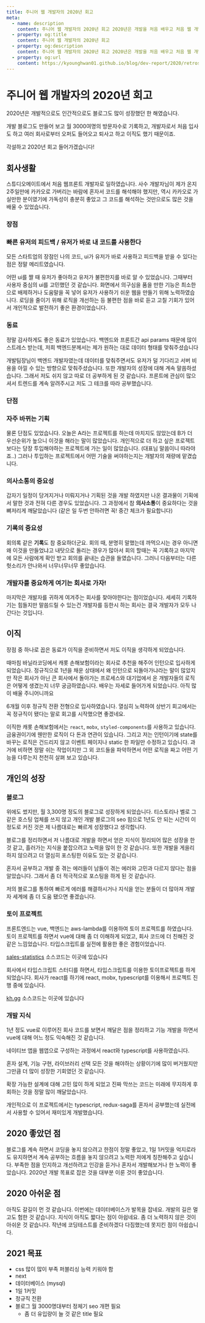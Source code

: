 ```yaml
---
title: 주니어 웹 개발자의 2020년 회고
meta:
  - name: description
    content: 주니어 웹 개발자의 2020년 회고 2020년은 개발을 처음 배우고 처음 웹 개발자로 일을 시작하게 되어 뜻 저에게는 상징성이 있는 한 해였습니다. 바닐라코딩 부트캠프, 개발자 취업, 코딩테스트, 면접, react, vue, web, 프론트엔드, 백엔드, 풀스택, 면접팁, 이직, 경력직
  - property: og:title
    content: 주니어 웹 개발자의 2020년 회고
  - property: og:description
    content: 주니어 웹 개발자의 2020년 회고 2020년은 개발을 처음 배우고 처음 웹 개발자로 일을 시작하게 되어 뜻 저에게는 상징성이 있는 한 해였습니다. 바닐라코딩 부트캠프, 개발자 취업, 코딩테스트, 면접, react, vue, web, 프론트엔드, 백엔드, 풀스텍, 면접팁, 이직, 경력직
  - property: og:url
    content: https://kyounghwan01.github.io/blog/dev-report/2020/retrospect/
---
```


# 주니어 웹 개발자의 2020년 회고

2020년은 개발적으로도 인간적으로도 블로그도 많이 성장했던 한 해였습니다.

개발 블로그도 만들어 보고 월 3000여명의 방문자수로 기록하고, 개발자로서 처음 입사도 하고 여러 회사로부터 오퍼도 들어오고 퇴사고 하고 이직도 했기 때문이죠.

각설하고 2020년 회고 들어가겠습니다!

## 회사생활

스튜디오메이트에서 처음 웹프론트 개발자로 일하였습니다. 사수 개발자님이 제가 온지 2주일만에 카카오로 가버리는 바람에 혼자서 코드를 해석해야 했지만, 역시 카카오로 가실만한 분이였기에 가독성이 충분히 좋았고 그 코드를 해석하는 것만으로도 많은 것을 배울 수 있었습니다.

### 장점

### 빠른 유저의 피드백 / 유저가 바로 내 코드를 사용한다

모든 스타트업의 장점인 나의 코드, ui가 유저가 바로 사용하고 피드백을 받을 수 있다는 점은 정말 메리트였습니다.

어떤 ui를 짤 때 유저가 좋아하고 유저가 불편한지를 바로 알 수 있었습니다. 그때부터 사용자 중심의 ui를 고민했던 것 같습니다. 화면에서 의구심을 품을 만한 기능은 최소한으로 배제하거나 도움말을 꼭 넣어 유저가 사용하기 쉬운 웹을 만들기 위해 노력하였습니다. 로딩을 줄이기 위해 로직을 개선하는 등 불편한 점을 바로 듣고 고칠 기회가 있어서 개인적으로 발전하기 좋은 환경이었습니다.

### 동료

정말 감사하게도 좋은 동료가 있었습니다. 백엔드와 프론트간 api params 때문에 많이 스트레스 받는데, 저희 백엔드분께서는 제가 원하는 대로 데이터 형태를 맞춰주셨습니다

개발팀장님이 백엔드 개발자였는데 데이터를 맞춰주면서도 유저가 덜 기다리고 서버 비용을 아낄 수 있는 방향으로 맞춰주셨습니다.
또한 개발자의 성장에 대해 계속 말씀하셨습니다. 그래서 저도 쉬지 않고 따로 더 공부하게 된 것 같습니다. 프론트에 관심이 많으셔서 트렌드를 계속 알려주시고 저도 그 테크를 따라 공부했습니다.

### 단점

### 자주 바뀌는 기획

물론 단점도 있었습니다. 오늘은 A라는 프로젝트를 하는데 마치지도 않았는데 B가 더 우선순위가 높으니 이것을 해라는 말이 많았습니다. 개인적으로 더 하고 싶은 프로젝트 보다는 당장 투입해야하는 프로젝트에 가는 일이 많았습니다. (대표님 말씀이니 따라야죠..) 그러나 투입하는 프로젝트에서 어떤 기술을 써야하는지는 개발자의 재량에 맡겼습니다.

### 의사소통의 중요성

갑자기 일정이 당겨지거나 미뤄지거나 기획된 것을 개발 하였지만 나온 결과물이 기획에서 말한 것과 전혀 다른 경우도 있었습니다. 그 과정에서 참 **의사소통**이 중요하다는 것을 뼈저리게 깨달았습니다 (같은 일 두번 안하려면 꼭! 중간 체크가 필요합니다)

### 기록의 중요성

회의록 같은 **기록**도 참 중요하더군요. 회의 때, 분명히 말했는데 까먹으시는 경우 아니면 왜 이것을 만들었냐고 내탓으로 돌리는 경우가 많아서 회의 할때는 꼭 기록하고 마지막에 모든 사람에게 확인 받고 회의를 끝내는 습관을 들였습니다. 그러니 다음부터는 다른 헛소리가 안나와서 너무너무너무 좋았습니다.

### 개발자를 중요하게 여기는 회사로 가자!

마지막은 개발자를 귀하게 여겨주는 회사를 찾아야한다는 점이었습니다. 세세히 기록하기는 힘들지만 말씀드릴 수 있는건 개발자를 등한시 하는 회사는 결국 개발자가 모두 나간다는 것입니다.

## 이직

장점 중 하나로 꼽은 동료가 이직을 준비하면서 저도 이직을 생각하게 되었습니다.

때마침 바닐라코딩에서 캐롯 손해보험이라는 회사로 추천을 해주어 인턴으로 입사하게 되었습니다. 정규직으로 1년을 채운 상태에서 왜 인턴으로 되돌아가냐라는 말이 많았지만 작은 회사가 아닌 큰 회사에서 돌아가는 프로세스와 대기업에서 온 개발자들의 로직은 어떻게 생겼는지 너무 궁금하였습니다. 배우는 자세로 들어가게 되었습니다. 아직 많이 배울 주니어니까요

6개월 이후 정규직 전환 전형으로 입사하였습니다. 열심히 노력하여 상반기 회고에서는 꼭 정규직이 됐다는 말로 회고를 시작했으면 좋겠네요.

이직한 캐롯 손해보험에서는 `react`, `mobx`, `styled-components`를 사용하고 있습니다. 금융권이기에 웬만한 로직이 다 돈과 연관이 있습니다. 그리고 저는 인턴이기에 state를 바꾸는 로직은 건드리지 않고 이벤트 페이지나 static 한 파일만 수정하고 있습니다. 과거에 비하면 정말 쉬는 작업이지만 그 외 코드들을 파악하면서 어떤 로직을 짜고 어떤 기능을 다루는지 천천히 살펴 보고 있습니다.

## 개인의 성장

### 블로그

위에도 썼지만, 월 3,300명 정도의 블로그로 성장하게 되었습니다. 티스토리나 벨로 그 같은 호스팅 업체를 쓰지 않고 개인 개발 블로그의 seo 힘으로 1년도 안 되는 시간이 이 정도로 커진 것은 제 나름대로는 빠르게 성장했다고 생각합니다.

블로그를 정리하면서 저 나름대로 개발을 하면서 얻은 지식이 정리되어 많은 성장을 한 것 같고, 흘러가는 지식을 붙잡으려고 노력을 많이 한 것 같습니다. 또한 개발을 게을리하지 않으려고 더 열심히 포스팅한 이유도 있는 것 같습니다.

혼자서 공부하고 개발 중 겪는 에러들이 남들이 겪는 에러와 고민과 다르지 않다는 점을 알았습니다. 그래서 좀 더 적극적으로 포스팅을 하게 된 것 같습니다.

저의 블로그를 통하여 빠르게 에러를 해결하시거나 지식을 얻는 분들이 더 많아져 개발자 세계에 좀 더 도움 됐으면 좋겠습니다.

### 토이 프로젝트

프론트엔드는 vue, 백엔드는 aws-lambda를 이용하여 토이 프로젝트를 하였습니다. 토이 프로젝트를 하면서 vue에 대해 좀 더 이해하게 되었고, 회사 코드에 더 친해진 것같은 느낌었습니다. 타입스크립트를 실전에 활용한 좋은 경험이었습니다.

[sales-statistics](https://github.com/Kyounghwan01/sales-statistics) 소스코드는 이곳에 있습니다

회사에서 타입스크립트 스터디를 하면서, 타입스크립트를 이용한 토이프로젝트를 하게 되었습니다. 회사가 react를 하기에 react, mobx, typescript를 이용해서 프로젝트 진행 중에 있습니다.

[kh.gg](https://github.com/Kyounghwan01/kh.gg) 소스코드는 이곳에 있습니다

### 개발 지식

1년 정도 vue로 이루어진 회사 코드를 보면서 깨달은 점을 정리하고 기능 개발을 하면서 vue에 대해 어느 정도 익숙해진 것 같습니다.

네이티브 앱을 웹앱으로 구성하는 과정에서 react와 typescript를 사용하였습니다.

혼자 설계, 기능 구현, 라이브러리 선택 모든 것을 해야하는 상황이기에 많이 버거웠지만 그만큼 더 많이 성장한 기회였던 것 같습니다.

확장 가능한 설계에 대해 고민 많이 하게 되었고 진짜 막쓰는 코드는 미래에 무지하게 후회하는 것을 정말 많이 깨달았습니다.

개인적으로 이 프로젝트에서는 typescript, redux-saga를 혼자서 공부했는데 실전에서 사용할 수 있어서 재미있게 개발했습니다.

## 2020 좋았던 점

블로그를 계속 하면서 코딩을 놓지 않으려고 한점이 정말 좋았고, 1일 1커밋을 억지로라도 유지하면서 계속 공부하는 흐름을 놓지 않으려고 노력한 저에게 칭찬해주고 싶습니다. 부족한 점을 인지하고 개선하려고 인강을 듣거나 혼자서 개발해보거나 한 노력이 좋았습니다. 2020년 개발 목표로 잡은 것을 대부분 이룬 것이 좋았습니다.

## 2020 아쉬운 점

아직도 갈길이 먼 것 같습니다. 이번에는 데이터베이스가 발목을 잡네요. 개발의 길은 멀고도 험한 것 같습니다. 지식이 아직도 짧다는 점이 아쉽네요. 좀 더 노력하지 않은 것이 아쉬운 것 같습니다. 작년에 코딩테스트를 준비하겠다 다짐했는데 못지킨 점이 아쉽습니다.

## 2021 목표

- css 많이 많이 부족 퍼블리싱 능력 키워야 함
- next
- 데이터베이스 (mysql)
- 1일 1커밋
- 정규직 전환
- 블로그 월 3000명대부터 정체기 seo 개편 필요
  - 좀 더 유입량이 늘 것 같은 title 필요
